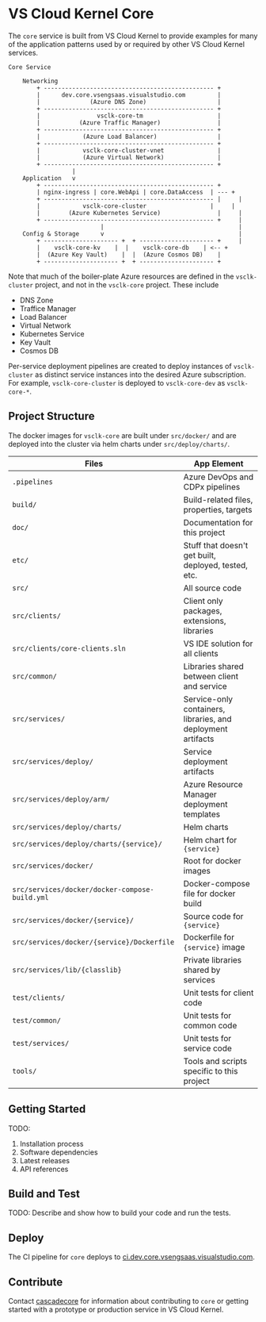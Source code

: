 # VS Cloud Kernel Core

The `core` service is built from VS Cloud Kernel to provide examples for many of the application patterns used by or required by other VS Cloud Kernel services.

```text
Core Service

    Networking
        + ------------------------------------------------ +
        |      dev.core.vsengsaas.visualstudio.com         |
        |              (Azure DNS Zone)                    |
        + ------------------------------------------------ +
        |                vsclk-core-tm                     |
        |           (Azure Traffic Manager)                |
        + ------------------------------------------------ +
        |            (Azure Load Balancer)                 |
        + ------------------------------------------------ +
        |            vsclk-core-cluster-vnet               |
        |            (Azure Virtual Network)               |
        + ------------------------------------------------ +
                  |
    Application   v
        + ------------------------------------------------ +
        | nginx-ingress | core.WebApi | core.DataAccess  | --- +
        + ------------------------------------------------ |     |
        |            vsclk-core-cluster                  |     |
        |        (Azure Kubernetes Service)                |     |
        + ------------------------------------------------ +     |
                          |                                      |
    Config & Storage      v                                      |
        + --------------------- +  + --------------------- +     |
        |    vsclk-core-kv    |  |    vsclk-core-db    | <-- +
        |  (Azure Key Vault)    |  |  (Azure Cosmos DB)    |
        + --------------------- +  + --------------------- +
```

Note that much of the boiler-plate Azure resources are defined in the `vsclk-cluster` project, and not in the `vsclk-core` project. These include

- DNS Zone
- Traffice Manager
- Load Balancer
- Virtual Network
- Kubernetes Service
- Key Vault
- Cosmos DB

Per-service deployment pipelines are created to deploy instances of `vsclk-cluster` as distinct service instances into the desired Azure subscription. For example, `vsclk-core-cluster` is deployed to `vsclk-core-dev` as `vsclk-core-*`.

## Project Structure

The docker images for `vsclk-core` are built under `src/docker/` and are deployed into the cluster via helm charts under `src/deploy/charts/`.

| Files | App Element |
| --- | --- |
| `.pipelines` | Azure DevOps and CDPx pipelines |
| `build/` | Build-related files, properties, targets |
| `doc/` | Documentation for this project |
| `etc/` | Stuff that doesn't get built, deployed, tested, etc. |
| `src/` | All source code |
| `src/clients/` | Client only packages, extensions, libraries |
| `src/clients/core-clients.sln` | VS IDE solution for all clients |
| `src/common/` | Libraries shared between client and service |
| `src/services/` | Service-only containers, libraries, and deployment artifacts |
| `src/services/deploy/` | Service deployment artifacts |
| `src/services/deploy/arm/` | Azure Resource Manager deployment templates |
| `src/services/deploy/charts/` | Helm charts |
| `src/services/deploy/charts/{service}/` | Helm chart for `{service}` |
| `src/services/docker/` | Root for docker images |
| `src/services/docker/docker-compose-build.yml` | Docker-compose file for docker build |
| `src/services/docker/{service}/` | Source code for `{service}` |
| `src/services/docker/{service}/Dockerfile` | Dockerfile for `{service}` image |
| `src/services/lib/{classlib}` | Private libraries shared by services |
| `test/clients/` | Unit tests for client code |
| `test/common/` | Unit tests for common code |
| `test/services/` | Unit tests for service code |
| `tools/` | Tools and scripts specific to this project |

## Getting Started

TODO:

1. Installation process
2. Software dependencies
3. Latest releases
4. API references

## Build and Test

TODO: Describe and show how to build your code and run the tests.

## Deploy

The CI pipeline for `core` deploys to [ci.dev.core.vsengsaas.visualstudio.com](https://ci.dev.core.vsengsaas.visualstudio.com).

## Contribute

Contact [cascadecore](mailto:cascadecore.microsoft.com) for information about contributing to `core` or getting started with a prototype or production service in VS Cloud Kernel.

<!-- If you want to learn more about creating good readme files then refer the following [guidelines](https://www.visualstudio.com/en-us/docs/git/create-a-readme). You can also seek inspiration from the below readme files:
- [ASP.NET Core](https://github.com/aspnet/Home)
- [Visual Studio Code](https://github.com/Microsoft/vscode)
- [Chakra Core](https://github.com/Microsoft/ChakraCore) -->

